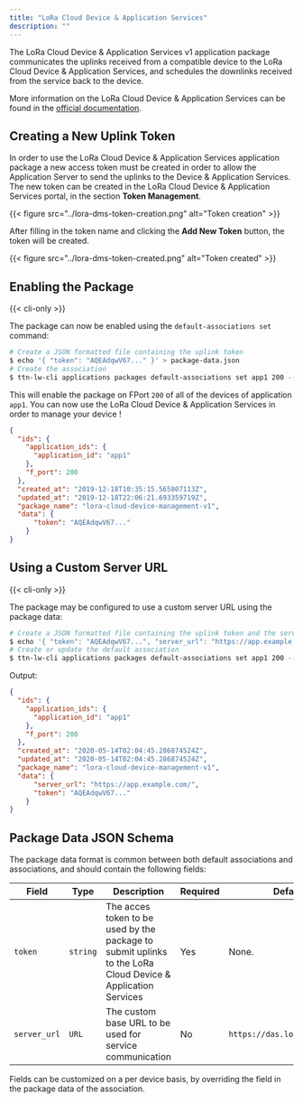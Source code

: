 ```yaml
---
title: "LoRa Cloud Device & Application Services"
description: ""
---
```


The LoRa Cloud Device & Application Services v1 application package communicates the uplinks received from a compatible device to the LoRa Cloud Device & Application Services, and schedules the downlinks received from the service back to the device.

More information on the LoRa Cloud Device & Application Services can be found in the [official documentation](https://www.loracloud.com/documentation/device_management?url=overview.html).

## Creating a New Uplink Token

In order to use the LoRa Cloud Device & Application Services application package a new access token must be created in order to allow the Application Server to send the uplinks to the Device & Application Services. The new token can be created in the LoRa Cloud Device & Application Services portal, in the section **Token Management**.

{{< figure src="../lora-dms-token-creation.png" alt="Token creation" >}}

After filling in the token name and clicking the **Add New Token** button, the token will be created.

{{< figure src="../lora-dms-token-created.png" alt="Token created" >}}

## Enabling the Package

{{< cli-only >}}

The package can now be enabled using the `default-associations set` command:

```bash
# Create a JSON formatted file containing the uplink token
$ echo '{ "token": "AQEAdqwV67..." }' > package-data.json
# Create the association
$ ttn-lw-cli applications packages default-associations set app1 200 --package-name lora-cloud-device-management-v1 --data-local-file package-data.json
```

This will enable the package on FPort `200` of all of the devices of application `app1`. You can now use the LoRa Cloud Device & Application Services in order to manage your device !

```json
{
  "ids": {
    "application_ids": {
      "application_id": "app1"
    },
    "f_port": 200
  },
  "created_at": "2019-12-18T10:35:15.565807113Z",
  "updated_at": "2019-12-18T22:06:21.693359719Z",
  "package_name": "lora-cloud-device-management-v1",
  "data": {
      "token": "AQEAdqwV67..."
    }
}
```

## Using a Custom Server URL

{{< cli-only >}}

The package may be configured to use a custom server URL using the package data:

```bash
# Create a JSON formatted file containing the uplink token and the server URL
$ echo '{ "token": "AQEAdqwV67...", "server_url": "https://app.example.com/" }' > package-data.json
# Create or update the default association
$ ttn-lw-cli applications packages default-associations set app1 200 --package-name lora-cloud-device-management-v1 --data-local-file package-data.json
```

Output:

```json
{
  "ids": {
    "application_ids": {
      "application_id": "app1"
    },
    "f_port": 200
  },
  "created_at": "2020-05-14T02:04:45.286874524Z",
  "updated_at": "2020-05-14T02:04:45.286874524Z",
  "package_name": "lora-cloud-device-management-v1",
  "data": {
      "server_url": "https://app.example.com/",
      "token": "AQEAdqwV67..."
    }
}
```


## Package Data JSON Schema

The package data format is common between both default associations and associations, and should contain the following fields:

| Field | Type | Description | Required | Default value |
|-------|------|-------------|---------|---------------|
| `token` | `string` | The acces token to be used by the package to submit uplinks to the LoRa Cloud Device & Application Services | Yes | None. |
| `server_url` | `URL` | The custom base URL to be used for service communication | No | `https://das.loracloud.com/api/v1`

Fields can be customized on a per device basis, by overriding the field in the package data of the association.
